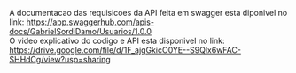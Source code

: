 A documentacao das requisicoes da API feita em swagger esta diponivel no link:
https://app.swaggerhub.com/apis-docs/GabrielSordiDamo/Usuarios/1.0.0 
<br>
O video explicativo do codigo e API esta disponivel no link:
https://drive.google.com/file/d/1F_ajgGkicO0YE--S9Qlx6wFAC-SHHdCg/view?usp=sharing
